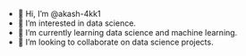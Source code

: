 - 👋 Hi, I’m @akash-4kk1
- 👀 I’m interested in data science.
- 🌱 I’m currently learning data science and machine learning.
- 💞️ I’m looking to collaborate on data science projects.

